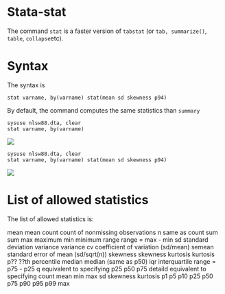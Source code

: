# Stata-stat

The command `stat` is a faster version of `tabstat` (or `tab, summarize()`, `table`, `collapse`etc).

# Syntax 
The syntax is

```
stat varname, by(varname) stat(mean sd skewness p94)
```

By default, the command computes the same statistics than `summary`

```
sysuse nlsw88.dta, clear
stat varname, by(varname) 
```
![](img/sum)

```
sysuse nlsw88.dta, clear
stat varname, by(varname) stat(mean sd skewness p94)
```
![](img/sum2)


# List of allowed statistics

The list of allowed statistics is:

mean            mean
count           count of nonmissing observations
n               same as count
sum             sum
max             maximum
min             minimum
range           range = max - min
sd              standard deviation
variance        variance
cv              coefficient of variation (sd/mean)
semean          standard error of mean (sd/sqrt(n))
skewness        skewness
kurtosis        kurtosis
p??				??th percentile
median          median (same as p50)
iqr             interquartile range = p75 - p25
q               equivalent to specifying p25 p50 p75
detaild			 equivalent to specifying count mean min max sd skewness kurtosis p1 p5 p10 p25 p50 p75 p90 p95 p99 max

